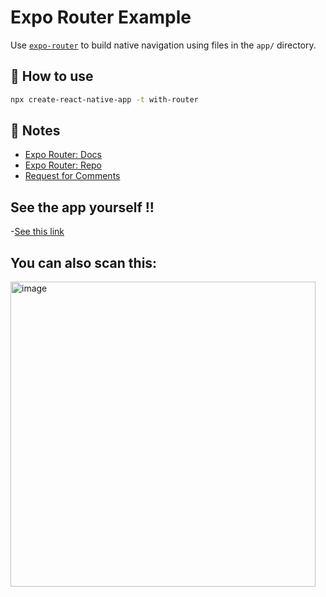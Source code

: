 # Expo Router Example

Use [`expo-router`](https://expo.github.io/router) to build native navigation using files in the `app/` directory.

## 🚀 How to use

```sh
npx create-react-native-app -t with-router
```

## 📝 Notes

- [Expo Router: Docs](https://expo.github.io/router)
- [Expo Router: Repo](https://github.com/expo/router)
- [Request for Comments](https://github.com/expo/router/discussions/1)

## See the app yourself !!
-[See this link](exp://exp.host/@gargdivanshu/native?release-channel=default)

## You can also scan this: 
<img width="488" alt="image" src="https://user-images.githubusercontent.com/96184674/230795397-63a8d69f-3f86-4b45-b569-323e15cdfc69.png">
